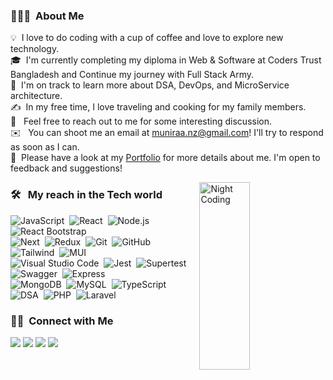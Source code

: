 
<!-- ## 👋 &nbsp;Hey there! I'm Munira -->

### 👨🏻‍💻 &nbsp;About Me

💡 &nbsp;I love to do coding with a cup of coffee and love to explore new technology.\
🎓 &nbsp;I'm currently completing my diploma in Web & Software at Coders Trust Bangladesh and Continue my journey with Full Stack Army.\
🌱 &nbsp;I'm on track to learn more about DSA, DevOps, and MicroService architecture.\
✍️ &nbsp;In my free time, I love traveling and cooking for my family members.\
💬 &nbsp; Feel free to reach out to me for some interesting discussion.\
✉️ &nbsp; You can shoot me an email at muniraa.nz@gmail.com! I'll try to respond as soon as I can.\
📄 &nbsp;Please have a look at my [Portfolio](https://muniraakter.com/) for more details about me. I'm open to feedback and suggestions!

<img alt="Night Coding" src="https://media2.giphy.com/media/2Ygy0khwewLgMSYM0t/giphy.gif?cid=6c09b9521tceja89y0ks4tjzummxsbea3wrg2g37ozqx3s5r&ep=v1_stickers_related&rid=giphy.gif&ct=s" align="right" height="300px" width="40%"/>

### 🛠 &nbsp; My reach in the Tech world

![JavaScript](https://img.shields.io/badge/-JavaScript-05122A?style=flat&logo=javascript)&nbsp;
![React](https://img.shields.io/badge/-React-05122A?style=flat&logo=react)&nbsp;
![Node.js](https://img.shields.io/badge/-Node.js-05122A?style=flat&logo=node.js)&nbsp;
![React Bootstrap](https://img.shields.io/badge/-Bootstrap-05122A?style=flat&logo=bootstrap&logoColor=563D7C)\
![Next](https://img.shields.io/badge/logo-javascript-blue?logo=next.js)&nbsp;
![Redux](https://img.shields.io/badge/-CSS-05122A?style=flat&logo=redux&logoColor=1572B6)&nbsp;
![Git](https://img.shields.io/badge/-Git-05122A?style=flat&logo=git)&nbsp;
![GitHub](https://img.shields.io/badge/-GitHub-05122A?style=flat&logo=github)&nbsp;
![Tailwind](https://img.shields.io/badge/-Tailwind-05122A?style=flat&logo=tailwindcss)&nbsp;
![MUI](https://img.shields.io/badge/-MUI-05122A?style=flat&logo=mui&logoColor=2C2255)&nbsp;
</br>
![Visual Studio Code](https://img.shields.io/badge/-Visual%20Studio%20Code-05122A?style=flat&logo=visual-studio-code&logoColor=007ACC)&nbsp;
![Jest](https://img.shields.io/badge/-Photoshop-05122A?style=flat&logo=jest)&nbsp;
![Supertest](https://img.shields.io/badge/-Vue.Js-05122A?style=flat&logo=supertest)&nbsp;
![Swagger](https://img.shields.io/badge/-swagger-05122A?style=flat&logo=swagger)&nbsp;
![Express](https://img.shields.io/badge/-express-05122A?style=flat&logo=express)&nbsp;
</br>
![MongoDB](https://img.shields.io/badge/-mongodb-05122A?style=flat&logo=mongodb)&nbsp;
![MySQL](https://img.shields.io/badge/-mysql-05122A?style=flat&logo=mysql)&nbsp;
![TypeScript](https://img.shields.io/badge/-TypeScript-05122A?style=flat&logo=typescript)&nbsp;
![DSA](https://img.shields.io/badge/-DSA-05122A?style=flat&logo=dsa)&nbsp;
![PHP](https://img.shields.io/badge/-PHP-05122A?style=flat&logo=php)&nbsp;
![Laravel](https://img.shields.io/badge/-Laravel-05122A?style=flat&logo=laravel)&nbsp;

<!-- ### ⚙️ &nbsp;GitHub Analytics -->

<!-- <p align="center">
  <img height="180em" src="https://media2.giphy.com/media/2Ygy0khwewLgMSYM0t/giphy.gif?cid=6c09b9521tceja89y0ks4tjzummxsbea3wrg2g37ozqx3s5r&ep=v1_stickers_related&rid=giphy.gif&ct=s"/>
</a>
</p> -->


### 🤝🏻 &nbsp;Connect with Me

<p align="left">
<a href="https://www.muniraakter.com"><img src="https://img.shields.io/badge/-muniraakter.com-3423A6?style=flat&logo=Google-Chrome&logoColor=white"/></a>
<a href="https://www.linkedin.com/in/muniraakter/"><img src="https://img.shields.io/badge/-Munira%20Akter-0077B5?style=flat&logo=Linkedin&logoColor=white"/></a>
<a href="mailto:me@muniraakter.com"><img src="https://img.shields.io/badge/-me@muniraakter.com-D14836?style=flat&logo=Gmail&logoColor=white"/></a>
<a href="https://twitter.com/Muniraakter01"><img src="https://img.shields.io/badge/-@Muniraakter01-1DA1F2?style=flat&logo=Twitter&logoColor=white"/></a>
</p>
